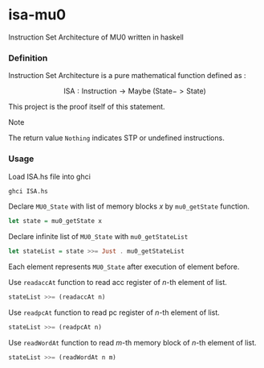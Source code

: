 # isa-mu0
Instruction Set Architecture of MU0 written in haskell

### Definition
Instruction Set Architecture is a pure mathematical function defined as :

$$
\text{ISA}:\text{Instruction}\rightarrow \text{Maybe }(\text{State}->\text{State})
$$

This project is the proof itself of this statement.

> [!NOTE]
> The return value `Nothing` indicates STP or undefined instructions.

### Usage
Load ISA.hs file into ghci
```bash
ghci ISA.hs
```

Declare `MU0_State` with list of memory blocks $x$ by `mu0_getState` function.
```hs
let state = mu0_getState x
```

Declare infinite list of `MU0_State` with `mu0_getStateList`
```hs
let stateList = state >>= Just . mu0_getStateList
```
Each element represents `MU0_State` after execution of element before.


Use `readaccAt` function to read acc register of $n$-th element of list.
```hs
stateList >>= (readaccAt n) 
```

Use `readpcAt` function to read pc register of $n$-th element of list.
```hs
stateList >>= (readpcAt n)
```

Use `readWordAt` function to read $m$-th memory block of $n$-th element of list.
```hs
stateList >>= (readWordAt n m)
```
